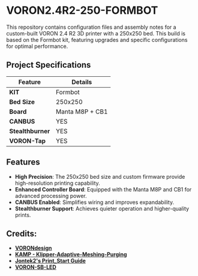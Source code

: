 
# VORON2.4R2-250-FORMBOT

This repository contains configuration files and assembly notes for a custom-built VORON 2.4 R2 3D printer with a 250x250 bed. This build is based on the Formbot kit, featuring upgrades and specific configurations for optimal performance.

## Project Specifications

| Feature       | Details                  |
|---------------|--------------------------|
| **KIT**       | Formbot                  |
| **Bed Size**  | 250x250                  |
| **Board**     | Manta M8P + CB1          |
| **CANBUS**    | YES                      |
| **Stealthburner** | YES                  |
| **VORON-Tap** | YES                      |


## Features

- **High Precision**: The 250x250 bed size and custom firmware provide high-resolution printing capability.
- **Enhanced Controller Board**: Equipped with the Manta M8P and CB1 for advanced processing power.
- **CANBUS Enabled**: Simplifies wiring and improves expandability.
- **Stealthburner Support**: Achieves quieter operation and higher-quality prints.

## Credits:
- **[VORONdesign](https://github.com/VoronDesign)**
- **[KAMP - Klipper-Adaptive-Meshing-Purging](https://github.com/kyleisah/Klipper-Adaptive-Meshing-Purging)**
- **[Jontek2's Print_Start Guide](https://github.com/jontek2/A-better-print_start-macro)**
- **[VORON-SB-LED](https://github.com/VoronDesign/Voron-Afterburner/blob/sb-beta/Klipper_Macros/stealthburner_leds.cfg)**
